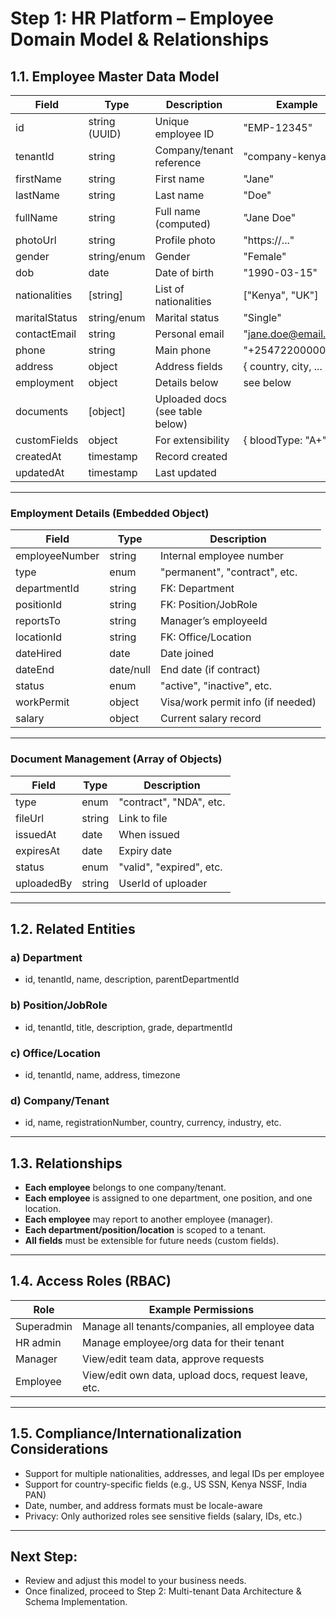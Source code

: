 # Step 1: HR Platform – Employee Domain Model & Relationships

## 1.1. **Employee Master Data Model**

| Field                | Type           | Description                        | Example                          |
|----------------------|----------------|------------------------------------|----------------------------------|
| id                   | string (UUID)  | Unique employee ID                 | "EMP-12345"                      |
| tenantId             | string         | Company/tenant reference           | "company-kenya"                  |
| firstName            | string         | First name                         | "Jane"                           |
| lastName             | string         | Last name                          | "Doe"                            |
| fullName             | string         | Full name (computed)               | "Jane Doe"                       |
| photoUrl             | string         | Profile photo                      | "https://..."                    |
| gender               | string/enum    | Gender                             | "Female"                         |
| dob                  | date           | Date of birth                      | "1990-03-15"                     |
| nationalities        | [string]       | List of nationalities              | ["Kenya", "UK"]                  |
| maritalStatus        | string/enum    | Marital status                     | "Single"                         |
| contactEmail         | string         | Personal email                     | "jane.doe@email.com"             |
| phone                | string         | Main phone                         | "+254722000000"                  |
| address              | object         | Address fields                     | { country, city, ... }           |
| employment           | object         | Details below                      | see below                        |
| documents            | [object]       | Uploaded docs (see table below)    |                                  |
| customFields         | object         | For extensibility                  | { bloodType: "A+" }              |
| createdAt            | timestamp      | Record created                     |                                  |
| updatedAt            | timestamp      | Last updated                       |                                  |

---

### **Employment Details (Embedded Object)**

| Field          | Type         | Description                       |
|----------------|--------------|-----------------------------------|
| employeeNumber | string       | Internal employee number          |
| type           | enum         | "permanent", "contract", etc.     |
| departmentId   | string       | FK: Department                    |
| positionId     | string       | FK: Position/JobRole              |
| reportsTo      | string       | Manager’s employeeId              |
| locationId     | string       | FK: Office/Location               |
| dateHired      | date         | Date joined                       |
| dateEnd        | date/null    | End date (if contract)            |
| status         | enum         | "active", "inactive", etc.        |
| workPermit     | object       | Visa/work permit info (if needed) |
| salary         | object       | Current salary record             |

---

### **Document Management (Array of Objects)**

| Field            | Type           | Description                  |
|------------------|----------------|------------------------------|
| type             | enum           | "contract", "NDA", etc.      |
| fileUrl          | string         | Link to file                 |
| issuedAt         | date           | When issued                  |
| expiresAt        | date           | Expiry date                  |
| status           | enum           | "valid", "expired", etc.     |
| uploadedBy       | string         | UserId of uploader           |

---

## 1.2. **Related Entities**

### a) **Department**
- id, tenantId, name, description, parentDepartmentId

### b) **Position/JobRole**
- id, tenantId, title, description, grade, departmentId

### c) **Office/Location**
- id, tenantId, name, address, timezone

### d) **Company/Tenant**
- id, name, registrationNumber, country, currency, industry, etc.

---

## 1.3. **Relationships**

- **Each employee** belongs to one company/tenant.
- **Each employee** is assigned to one department, one position, and one location.
- **Each employee** may report to another employee (manager).
- **Each department/position/location** is scoped to a tenant.
- **All fields** must be extensible for future needs (custom fields).

---

## 1.4. **Access Roles (RBAC)**

| Role       | Example Permissions                                   |
|------------|------------------------------------------------------|
| Superadmin | Manage all tenants/companies, all employee data      |
| HR admin   | Manage employee/org data for their tenant            |
| Manager    | View/edit team data, approve requests                |
| Employee   | View/edit own data, upload docs, request leave, etc. |

---

## 1.5. **Compliance/Internationalization Considerations**

- Support for multiple nationalities, addresses, and legal IDs per employee
- Support for country-specific fields (e.g., US SSN, Kenya NSSF, India PAN)
- Date, number, and address formats must be locale-aware
- Privacy: Only authorized roles see sensitive fields (salary, IDs, etc.)

---

## **Next Step:**

- Review and adjust this model to your business needs.
- Once finalized, proceed to Step 2: Multi-tenant Data Architecture & Schema Implementation.